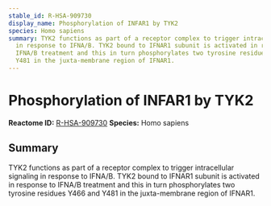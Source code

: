 ```yaml
---
stable_id: R-HSA-909730
display_name: Phosphorylation of INFAR1 by TYK2
species: Homo sapiens
summary: TYK2 functions as part of a receptor complex to trigger intracellular signaling
  in response to IFNA/B. TYK2 bound to IFNAR1 subunit is activated in response to
  IFNA/B treatment and this in turn phosphorylates two tyrosine residues Y466 and
  Y481 in the juxta-membrane region of IFNAR1.
---
```


# Phosphorylation of INFAR1 by TYK2
**Reactome ID:** [R-HSA-909730](https://reactome.org/content/detail/R-HSA-909730)
**Species:** Homo sapiens

## Summary

TYK2 functions as part of a receptor complex to trigger intracellular signaling in response to IFNA/B. TYK2 bound to IFNAR1 subunit is activated in response to IFNA/B treatment and this in turn phosphorylates two tyrosine residues Y466 and Y481 in the juxta-membrane region of IFNAR1.
